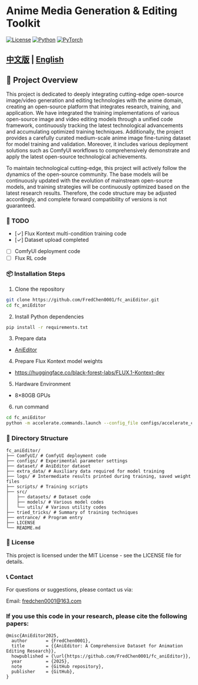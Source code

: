 # Anime Media Generation & Editing Toolkit

[![License](https://img.shields.io/badge/License-MIT-blue.svg)](LICENSE)
[![Python](https://img.shields.io/badge/Python-3.10-blue)](https://www.python.org/)
[![PyTorch](https://img.shields.io/badge/PyTorch-2.6-blue)](https://pytorch.org/)

## [中文版](README.md) | [English](README_EN.md)
## 📖 Project Overview
This project is dedicated to deeply integrating cutting-edge open-source image/video generation and editing technologies with the anime domain, creating an open-source platform that integrates research, training, and application. We have integrated the training implementations of various open-source image and video editing models through a unified code framework, continuously tracking the latest technological advancements and accumulating optimized training techniques. Additionally, the project provides a carefully curated medium-scale anime image fine-tuning dataset for model training and validation. Moreover, it includes various deployment solutions such as ComfyUI workflows to comprehensively demonstrate and apply the latest open-source technological achievements.

To maintain technological cutting-edge, this project will actively follow the dynamics of the open-source community. The base models will be continuously updated with the evolution of mainstream open-source models, and training strategies will be continuously optimized based on the latest research results. Therefore, the code structure may be adjusted accordingly, and complete forward compatibility of versions is not guaranteed.

### 🚧 TODO
- [✓] Flux Kontext multi-condition training code
- [✓] Dataset upload completed
- [ ] ComfyUI deployment code
- [ ] Flux RL code
### 📦 Installation Steps

1. Clone the repository
```bash
git clone https://github.com/FredChen0001/fc_aniEditor.git
cd fc_aniEditor
```

2. Install Python dependencies
```bash
pip install -r requirements.txt
```

3. Prepare data
- [AniEditor](..%2Fdataset%2FREADME.md)

4. Prepare Flux Kontext model weights
- https://huggingface.co/black-forest-labs/FLUX.1-Kontext-dev

5. Hardware Environment
- 8×80GB GPUs
6. run command
```bash
cd fc_aniEditor
python -m accelerate.commands.launch --config_file configs/accelerate_config.yaml entrance.py -g configs/kontext_finetune.yaml
```
### 📁 Directory Structure
```
fc_aniEditor/
├── ComfyUI/ # ComfyUI deployment code
├── configs/ # Experimental parameter settings
├── dataset/ # AniEditor dataset
├── extra_data/ # Auxiliary data required for model training
├── logs/ # Intermediate results printed during training, saved weight files
├── scripts/ # Training scripts
├── src/
│   ├── datasets/ # Dataset code
│   ├── models/ # Various model codes
│   └── utils/ # Various utility codes
├── tried_tricks/ # Summary of training techniques
├── entrance/ # Program entry
├── LICENSE
└── README.md
```

### 📄 License
This project is licensed under the MIT License - see the LICENSE file for details.

### 📞 Contact
For questions or suggestions, please contact us via:

Email: fredchen0001@163.com

### If you use this code in your research, please cite the following papers:
```
@misc{AniEditor2025,
  author       = {FredChen0001},
  title        = {{AniEditor: A Comprehensive Dataset for Animation Editing Research}},
  howpublished = {\url{https://github.com/FredChen0001/fc_aniEditor}},
  year         = {2025},
  note         = {GitHub repository},
  publisher    = {GitHub},
}
```